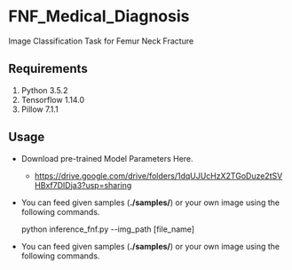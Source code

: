 # FNF_Medical_Diagnosis
Image Classification Task for Femur Neck Fracture


Requirements
------------
1. Python 3.5.2
2. Tensorflow 1.14.0
3. Pillow 7.1.1

Usage
-----
* Download pre-trained Model Parameters Here.
  * https://drive.google.com/drive/folders/1dqUJUcHzX2TGoDuze2tSVHBxf7DIDja3?usp=sharing

* You can feed given samples (__./samples/__) or your own image using the following commands.

    python inference_fnf.py --img_path [file_name]
    
* You can feed given samples (__./samples/__) or your own image using the following commands.
